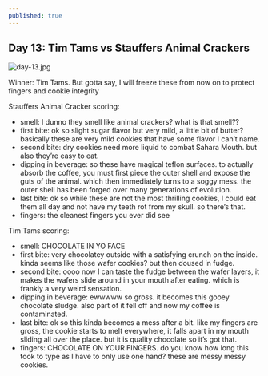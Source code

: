 ```yaml
---
published: true
---
```

## Day 13: Tim Tams vs Stauffers Animal Crackers

![day-13.jpg]({{site.baseurl}}/media/day-13.jpg)

Winner: Tim Tams. But gotta say, I will freeze these from now on to protect fingers and cookie integrity

Stauffers Animal Cracker scoring:
- smell: I dunno they smell like animal crackers? what is that smell??
- first bite:  ok so slight sugar flavor but very mild, a little bit of butter? basically these are very mild cookies that have some flavor I can’t name.
- second bite: dry cookies need more liquid to combat Sahara Mouth. but also they’re easy to eat.
- dipping in beverage: so these have magical teflon surfaces. to actually absorb the coffee, you must first piece the outer shell and expose the guts of the animal. which then immediately turns to a soggy mess. the outer shell has been forged over many generations of evolution.
- last bite: ok so while these are not the most thrilling cookies, I could eat them all day and not have my teeth rot from my skull. so there’s that.
- fingers: the cleanest fingers you ever did see

Tim Tams scoring:
- smell: CHOCOLATE IN YO FACE
- first bite:  very chocolatey outside with a satisfying crunch on the inside. kinda seems like those wafer cookies? but then doused in fudge.
- second bite: oooo now I can taste the fudge between the wafer layers, it makes the wafers slide around in your mouth after eating. which is frankly a very weird sensation.
- dipping in beverage: ewwwww so gross. it becomes this gooey chocolate sludge. also part of it fell off and now my coffee is contaminated.
- last bite: ok so this kinda becomes a mess after a bit. like my fingers are gross, the cookie starts to melt everywhere, it falls apart in my mouth sliding all over the place. but it is quality chocolate so it’s got that.
- fingers: CHOCOLATE ON YOUR FINGERS. do you know how long this took to type as I have to only use one hand? these are messy messy cookies.
